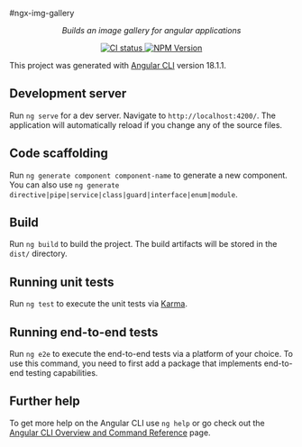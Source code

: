 #ngx-img-gallery

<p align="center">
  <em>Builds an image gallery for angular applications</em>
</p>

<p align="center">
  <a href="https://circleci.com/gh/bernardo-amaral/workflows/ngx-img-gallery/tree/main">
    <img src="https://img.shields.io/circleci/build/github/bernardo-amaral/ngx-img-gallery/main.svg?logo=circleci&logoColor=fff&label=CircleCI" alt="CI status" />
  </a>
  <a href="https://www.npmjs.com/package/ngx-img-gallery"> 
    <img alt="NPM Version" src="https://img.shields.io/npm/v/ngx-img-gallery?logoColor=green&label=ngx-img-gallery&color=green">
  </a>
</p>


This project was generated with [Angular CLI](https://github.com/angular/angular-cli) version 18.1.1.

## Development server

Run `ng serve` for a dev server. Navigate to `http://localhost:4200/`. The application will automatically reload if you change any of the source files.

## Code scaffolding

Run `ng generate component component-name` to generate a new component. You can also use `ng generate directive|pipe|service|class|guard|interface|enum|module`.

## Build

Run `ng build` to build the project. The build artifacts will be stored in the `dist/` directory.

## Running unit tests

Run `ng test` to execute the unit tests via [Karma](https://karma-runner.github.io).

## Running end-to-end tests

Run `ng e2e` to execute the end-to-end tests via a platform of your choice. To use this command, you need to first add a package that implements end-to-end testing capabilities.

## Further help

To get more help on the Angular CLI use `ng help` or go check out the [Angular CLI Overview and Command Reference](https://angular.dev/tools/cli) page.
